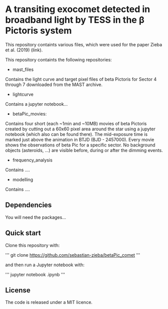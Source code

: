 # A transiting exocomet detected in broadband light by TESS in the β Pictoris system

This repository containts various files, which were used for the paper Zieba et al. (2019) (link).

This repository containts the following repositories:


- mast_files

Contains the light curve and target pixel files of beta Pictoris for Sector 4 through 7 downloaded from the MAST archive. 


- lightcurve

Contains a jupyter notebook...


- betaPic_movies:

Contains four short (each ~1min and ~10MB) movies of beta Pictoris created by cutting out a 60x60 pixel area around the star using a jupyter notebook (which also can be found there). The mid-exposure time is marked just above the animation in BTJD (BJD - 2457000). Every movie shows the observations of beta Pic for a specific sector. No background objects (asteroids, ...) are visible before, during or after the dimming events. 


- frequency_analysis

Contains ....

- modelling

Contains ....



## Dependencies

You will need the packages...


## Quick start

Clone this repository with:

''' git clone  https://github.com/sebastian-zieba/betaPic_comet '''

and then run a Jupyter notebook with:

''' jupyter notebook <name of the notebook>.ipynb '''


## License

The code is released under a MIT licence.


